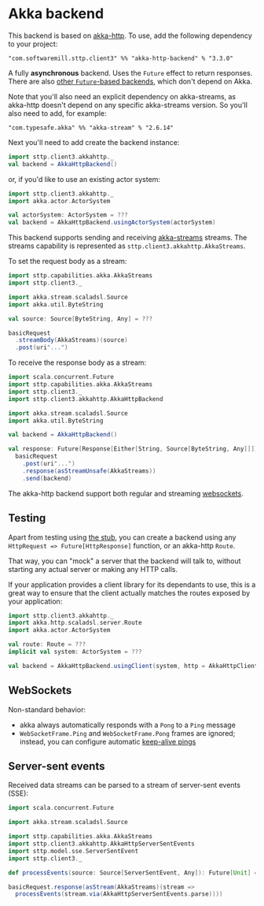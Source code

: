 # Akka backend

This backend is based on [akka-http](http://doc.akka.io/docs/akka-http/current/scala/http/). To use, add the following dependency to your project:

```
"com.softwaremill.sttp.client3" %% "akka-http-backend" % "3.3.0"
```

A fully **asynchronous** backend. Uses the `Future` effect to return responses. There are also [other `Future`-based backends](future.md), which don't depend on Akka. 

Note that you'll also need an explicit dependency on akka-streams, as akka-http doesn't depend on any specific akka-streams version. So you'll also need to add, for example:

```
"com.typesafe.akka" %% "akka-stream" % "2.6.14"
```

Next you'll need to add create the backend instance:

```scala
import sttp.client3.akkahttp._
val backend = AkkaHttpBackend()
```

or, if you'd like to use an existing actor system:

```scala
import sttp.client3.akkahttp._
import akka.actor.ActorSystem

val actorSystem: ActorSystem = ???
val backend = AkkaHttpBackend.usingActorSystem(actorSystem)
```

This backend supports sending and receiving [akka-streams](http://doc.akka.io/docs/akka/current/scala/stream/index.html) streams. The streams capability is represented as `sttp.client3.akkahttp.AkkaStreams`.

To set the request body as a stream:

```scala
import sttp.capabilities.akka.AkkaStreams
import sttp.client3._

import akka.stream.scaladsl.Source
import akka.util.ByteString

val source: Source[ByteString, Any] = ???

basicRequest
  .streamBody(AkkaStreams)(source)
  .post(uri"...")
```

To receive the response body as a stream:

```scala
import scala.concurrent.Future
import sttp.capabilities.akka.AkkaStreams
import sttp.client3._
import sttp.client3.akkahttp.AkkaHttpBackend

import akka.stream.scaladsl.Source
import akka.util.ByteString

val backend = AkkaHttpBackend()

val response: Future[Response[Either[String, Source[ByteString, Any]]]] =
  basicRequest
    .post(uri"...")
    .response(asStreamUnsafe(AkkaStreams))
    .send(backend)
```

The akka-http backend support both regular and streaming [websockets](../websockets.md).

## Testing

Apart from testing using [the stub](../testing.md), you can create a backend using any `HttpRequest => Future[HttpResponse]` function, or an akka-http `Route`.

That way, you can "mock" a server that the backend will talk to, without starting any actual server or making any HTTP calls.

If your application provides a client library for its dependants to use, this is a great way to ensure that the client actually matches the routes exposed by your application:

```scala
import sttp.client3.akkahttp._
import akka.http.scaladsl.server.Route
import akka.actor.ActorSystem

val route: Route = ???
implicit val system: ActorSystem = ???

val backend = AkkaHttpBackend.usingClient(system, http = AkkaHttpClient.stubFromRoute(route))
```

## WebSockets

Non-standard behavior:

* akka always automatically responds with a `Pong` to a `Ping` message
* `WebSocketFrame.Ping` and `WebSocketFrame.Pong` frames are ignored; instead, you can configure automatic [keep-alive pings](https://doc.akka.io/docs/akka-http/current/client-side/websocket-support.html#automatic-keep-alive-ping-support)

## Server-sent events

Received data streams can be parsed to a stream of server-sent events (SSE):

```scala
import scala.concurrent.Future

import akka.stream.scaladsl.Source

import sttp.capabilities.akka.AkkaStreams
import sttp.client3.akkahttp.AkkaHttpServerSentEvents
import sttp.model.sse.ServerSentEvent
import sttp.client3._

def processEvents(source: Source[ServerSentEvent, Any]): Future[Unit] = ???

basicRequest.response(asStream(AkkaStreams)(stream => 
  processEvents(stream.via(AkkaHttpServerSentEvents.parse))))
```
